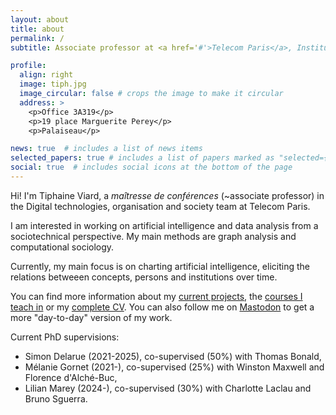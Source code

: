 ```yaml
---
layout: about
title: about
permalink: /
subtitle: Associate professor at <a href='#'>Telecom Paris</a>, Institut Polytechnique de Paris.

profile:
  align: right
  image: tiph.jpg
  image_circular: false # crops the image to make it circular
  address: >
    <p>Office 3A319</p>
    <p>19 place Marguerite Perey</p>
    <p>Palaiseau</p>

news: true  # includes a list of news items
selected_papers: true # includes a list of papers marked as "selected={true}"
social: true  # includes social icons at the bottom of the page
---
```


Hi! I'm Tiphaine Viard, a *maîtresse de conférences* (~associate professor) in the Digital technologies, organisation and society team at Telecom Paris.

I am interested in working on artificial intelligence and data analysis from a sociotechnical perspective.
My main methods are graph analysis and computational sociology.

Currently, my main focus is on charting artificial intelligence, eliciting the relations betweeen concepts, persons and institutions over time.

You can find more information about my [current projects](projects/), the [courses I teach in](teaching/) or my [complete CV](assets/pdf/CV_Tiphaine_Viard.pdf).
You can also follow me on <a rel="me" href="https://lipn.info/@t_viard">Mastodon</a> to get a more "day-to-day" version of my work.

Current PhD supervisions:
- Simon Delarue (2021-2025), co-supervised (50%) with Thomas Bonald,
- Mélanie Gornet (2021-), co-supervised (25%) with Winston Maxwell and Florence d'Alché-Buc,
- Lilian Marey (2024-), co-supervised (30%) with Charlotte Laclau and Bruno Sguerra.
